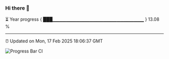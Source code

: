 ### Hi there 👋

⏳ Year progress { ███▁▁▁▁▁▁▁▁▁▁▁▁▁▁▁▁▁▁▁▁▁▁▁▁▁▁▁ } 13.08 %

---

⏰ Updated on Mon, 17 Feb 2025 18:06:37 GMT

![Progress Bar CI](https://github.com/liununu/liununu/workflows/Progress%20Bar%20CI/badge.svg)
